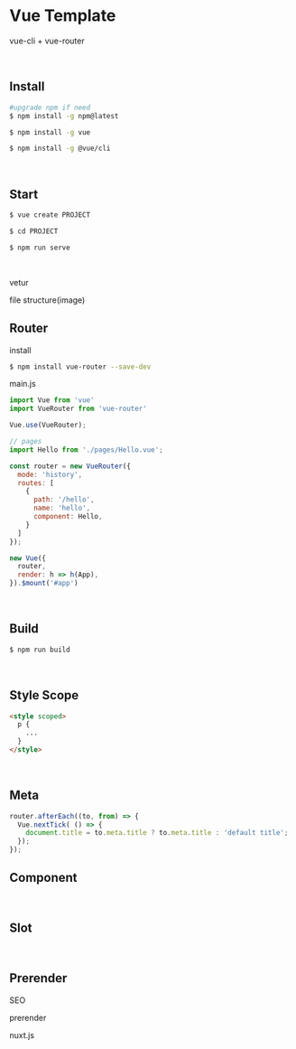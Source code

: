 # Vue Template

vue-cli + vue-router

<br />

## Install

```sh
#upgrade npm if need
$ npm install -g npm@latest

$ npm install -g vue

$ npm install -g @vue/cli
```

<br />

## Start

```sh
$ vue create PROJECT

$ cd PROJECT

$ npm run serve
```

<br />

vetur

file structure(image)

## Router

install

```sh
$ npm install vue-router --save-dev
```

main.js

```javascript
import Vue from 'vue'
import VueRouter from 'vue-router'

Vue.use(VueRouter);

// pages
import Hello from './pages/Hello.vue';

const router = new VueRouter({
  mode: 'history',
  routes: [
    {
      path: '/hello',
      name: 'hello',
      component: Hello,
    }
  ]
});

new Vue({
  router,
  render: h => h(App),
}).$mount('#app')
```

<br />

## Build

```sh
$ npm run build
```

<br />

## Style Scope
```html
<style scoped>
  p {
    ...
  }
</style>
```

<br />

## Meta

```javascript
router.afterEach((to, from) => {
  Vue.nextTick( () => {
    document.title = to.meta.title ? to.meta.title : 'default title';
  });
});
```

## Component

<br />

## Slot

<br />

## Prerender

SEO

prerender

nuxt.js

